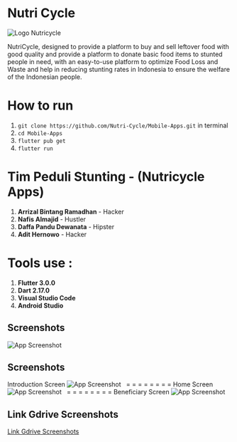 # Nutri Cycle

![Logo Nutricycle](https://lh3.googleusercontent.com/drive-viewer/AEYmBYQL-NXfdIN88d8iv_kZ0iEj6YJOcXUfEDtF2A7UH1k3o7B6IX26G3QBt2uzdvHZBXIAqMlpAAoL23JVRTQRymrRZPO0CQ=w1920-h945)

NutriCycle, designed to provide a platform to buy and sell leftover food with good quality and provide a platform to donate basic food items to stunted people in need, with an easy-to-use platform to optimize Food Loss and Waste and help in reducing stunting rates in Indonesia to ensure the welfare of the Indonesian people.

# How to run
1. `git clone https://github.com/Nutri-Cycle/Mobile-Apps.git` in terminal
2. `cd Mobile-Apps`
3. `flutter pub get`
4. `flutter run`

# Tim Peduli Stunting - (Nutricycle Apps)

1. **Arrizal Bintang Ramadhan** - Hacker
2. **Nafis Almajid** - Hustler
3. **Daffa Pandu Dewanata** - Hipster
4. **Adit Hernowo** - Hacker

# Tools use :

1. **Flutter 3.0.0**
2. **Dart 2.17.0**
3. **Visual Studio Code**
4. **Android Studio**

## Screenshots

![App Screenshot](https://firebasestorage.googleapis.com/v0/b/flutter-mie-ayu.appspot.com/o/intro.png?alt=media&token=8863a09e-a793-4541-a410-7bb7c0338ad4)
&nbsp;
## Screenshots
Introduction Screen
![App Screenshot](https://firebasestorage.googleapis.com/v0/b/flutter-mie-ayu.appspot.com/o/iPhone%2014%20%26%2015%20Pro%20-%202%20(1).png?alt=media&token=f565ee59-3ece-47ea-868e-c9ec7b855762)
&nbsp;
= = = = = = = =
Home Screen
![App Screenshot](https://firebasestorage.googleapis.com/v0/b/flutter-mie-ayu.appspot.com/o/homepage%20(1).png?alt=media&token=3e5cf483-5336-4b6f-9f0e-b27705742ebe)
&nbsp;
= = = = = = = =
Beneficiary Screen
![App Screenshot](https://firebasestorage.googleapis.com/v0/b/flutter-mie-ayu.appspot.com/o/iPhone%2014%20%26%2015%20Pro%20-%2013%20(1).png?alt=media&token=438597ea-2f8b-49f9-b837-f2d742ea7026)
&nbsp;


## Link Gdrive Screenshots
[Link Gdrive Screenshots](https://drive.google.com/drive/folders/1nzeJmg7i2hjkg0HZm29gGUNnqM5a0cyS?usp=sharing)
